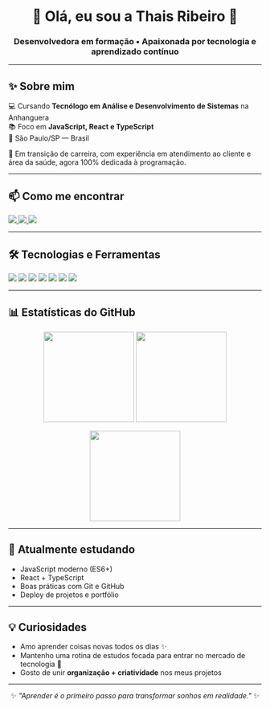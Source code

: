 <h1 align="center">🌸 Olá, eu sou a <strong>Thais Ribeiro</strong> 👋</h1>
<h3 align="center">Desenvolvedora em formação • Apaixonada por tecnologia e aprendizado contínuo</h3>

---

## ✨ Sobre mim
💻 Cursando **Tecnólogo em Análise e Desenvolvimento de Sistemas** na Anhanguera  
📚 Foco em **JavaScript, React e TypeScript**  
📍 São Paulo/SP — Brasil

🎯 Em transição de carreira, com experiência em atendimento ao cliente e área da saúde, agora 100% dedicada à programação.  

---

## 📫 Como me encontrar
<p>
  <a href="mailto:thaisribeiro.ds@gmail.com" target="_blank">
    <img src="https://img.shields.io/badge/-Email-D14836?style=for-the-badge&logo=gmail&logoColor=white"/>
  </a>
  <a href="https://www.linkedin.com/in/thais-ribeiro-a1906b63/" target="_blank">
    <img src="https://img.shields.io/badge/-LinkedIn-0A66C2?style=for-the-badge&logo=linkedin&logoColor=white"/>
  </a>
  <a href="https://github.com/ThaisRDS?tab=repositories" target="_blank">
    <img src="https://img.shields.io/badge/Portfólio-000?style=for-the-badge&logo=react&logoColor=61DAFB"/>
  </a>
</p>

---

## 🛠️ Tecnologias e Ferramentas
<p>
  <img src="https://img.shields.io/badge/JavaScript-F7DF1E?style=for-the-badge&logo=javascript&logoColor=black"/>
  <img src="https://img.shields.io/badge/TypeScript-3178C6?style=for-the-badge&logo=typescript&logoColor=white"/>
  <img src="https://img.shields.io/badge/React-20232A?style=for-the-badge&logo=react&logoColor=61DAFB"/>
  <img src="https://img.shields.io/badge/HTML5-E34F26?style=for-the-badge&logo=html5&logoColor=white"/>
  <img src="https://img.shields.io/badge/CSS3-1572B6?style=for-the-badge&logo=css3&logoColor=white"/>
  <img src="https://img.shields.io/badge/Styled_Components-DB7093?style=for-the-badge&logo=styled-components&logoColor=white"/>
  <img src="https://img.shields.io/badge/Git-F05032?style=for-the-badge&logo=git&logoColor=white"/>
</p>

---

## 📊 Estatísticas do GitHub
<p align="center">
  <img height="180em" src="https://github-readme-stats.vercel.app/api?username=ThaisRDS&show_icons=true&theme=radical&hide_border=true"/>
  <img height="180em" src="https://github-readme-stats.vercel.app/api/top-langs/?username=ThaisRDS&layout=compact&theme=radical&hide_border=true"/>
</p>
<p align="center">
  <img height="180em" src="https://github-readme-streak-stats.herokuapp.com/?user=ThaisRDS&theme=radical&hide_border=true"/>
</p>

---

## 🌱 Atualmente estudando
- JavaScript moderno (ES6+)
- React + TypeScript
- Boas práticas com Git e GitHub
- Deploy de projetos e portfólio

---

## 💡 Curiosidades
- Amo aprender coisas novas todos os dias ✨
- Mantenho uma rotina de estudos focada para entrar no mercado de tecnologia 🚀
- Gosto de unir **organização + criatividade** nos meus projetos

---

<p align="center">
  ✨ <em>"Aprender é o primeiro passo para transformar sonhos em realidade."</em> ✨
</p>
